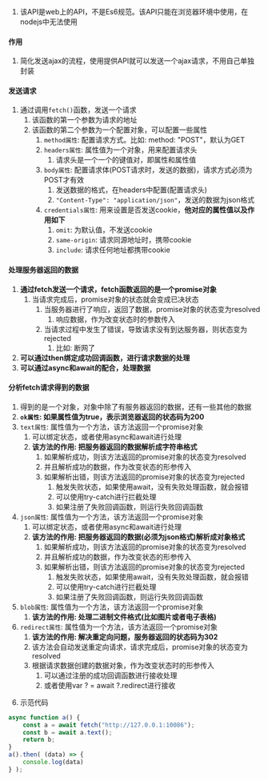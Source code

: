 

1. 该API是web上的API，不是Es6规范。该API只能在浏览器环境中使用，在nodejs中无法使用


#### 作用
1. 简化发送ajax的流程，使用提供API就可以发送一个ajax请求，不用自己单独封装


#### 发送请求
1. 通过调用`fetch()`函数，发送一个请求
    1. 该函数的第一个参数为请求的地址
    2. 该函数的第二个参数为一个配置对象，可以配置一些属性
        1. `method属性`: 配置请求方式。比如: method: "POST"，默认为GET
        2. `headers属性`: 属性值为一个对象，用来配置请求头
           1. 请求头是一个一个的键值对，即属性和属性值
        3. `body属性`: 配置请求体(POST请求时，发送的数据)，请求方式必须为POST才有效
            1. 发送数据的格式，在headers中配置(配置请求头)
            2. `"Content-Type": "application/json"`，发送的数据为json格式
        4. `credentials属性`: 用来设置是否发送cookie，**他对应的属性值以及作用如下**
            1. `omit`: 为默认值，不发送cookie
            2. `same-origin`: 请求同源地址时，携带cookie
            3. `include`: 请求任何地址都携带cookie



#### 处理服务器返回的数据
1. **通过fetch发送一个请求，fetch函数返回的是一个promise对象**
   1. 当请求完成后，promise对象的状态就会变成已决状态
      1. 当服务器进行了响应，返回了数据，promise对象的状态变为resolved
         1. 响应数据，作为改变状态时的参数传入
      2. 当请求过程中发生了错误，导致请求没有到达服务器，则状态变为rejected
         1. 比如: 断网了
2. **可以通过then绑定成功回调函数，进行请求数据的处理**
3. **可以通过async和await的配合，处理数据**
      


#### 分析fetch请求得到的数据
   1) 得到的是一个对象，对象中除了有服务器返回的数据，还有一些其他的数据
   2) **`ok属性`: 如果属性值为true，表示浏览器返回的状态码为200**
   3) `text属性`: 属性值为一个方法，该方法返回一个promise对象
      1) 可以绑定状态，或者使用async和await进行处理
      2) **该方法的作用: 把服务器返回的数据解析成字符串格式**
         1) 如果解析成功，则该方法返回的promise对象的状态变为resolved
         2) 并且解析成功的数据，作为改变状态的形参传入
         3) 如果解析出错，则该方法返回的promise对象的状态变为rejected
            1) 触发失败状态，如果使用await，没有失败处理函数，就会报错
            2) 可以使用try-catch进行拦截处理
            3) 如果注册了失败回调函数，则运行失败回调函数
   4) `json属性`: 属性值为一个方法，该方法返回一个promise对象
      1) 可以绑定状态，或者使用async和await进行处理
      2) **该方法的作用: 把服务器返回的数据(必须为json格式)解析成对象格式**
         1) 如果解析成功，则该方法返回的promise对象的状态变为resolved
         2) 并且解析成功的数据，作为改变状态的形参传入
         3) 如果解析出错，则该方法返回的promise对象的状态变为rejected
            1) 触发失败状态，如果使用await，没有失败处理函数，就会报错
            2) 可以使用try-catch进行拦截处理
            3) 如果注册了失败回调函数，则运行失败回调函数
   5) `blob属性`: 属性值为一个方法，该方法返回一个promise对象
      1) **该方法的作用: 处理二进制文件格式(比如图片或者电子表格)**
   6) `redirect属性`: 属性值为一个方法，该方法返回一个promise对象
      1) **该方法的作用: 解决重定向问题，服务器返回的状态码为302**
      2) 该方法会自动发送重定向请求，请求完成后，promise对象的状态变为resolved
      3) 根据请求数据创建的数据对象，作为改变状态时的形参传入
         1) 可以通过注册的成功回调函数进行接收处理
         2) 或者使用var ? = await ?.redirect进行接收


6. 示范代码
```js
async function a() {
    const a = await fetch("http://127.0.0.1:10086");
    const b = await a.text();
    return b;
}
a().then( (data) => { 
    console.log(data) 
} );
```

